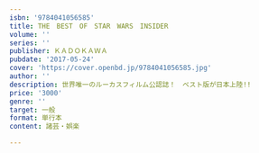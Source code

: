 ```yaml
---
isbn: '9784041056585'
title: THE　BEST　OF　STAR　WARS　INSIDER
volume: ''
series: ''
publisher: ＫＡＤＯＫＡＷＡ
pubdate: '2017-05-24'
cover: 'https://cover.openbd.jp/9784041056585.jpg'
author: ''
description: 世界唯一のルーカスフィルム公認誌！　ベスト版が日本上陸!!
price: '3000'
genre: ''
target: 一般
format: 単行本
content: 諸芸・娯楽

---
```


